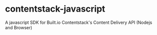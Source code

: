 # contentstack-javascript
A javascript SDK for Built.io Contentstack's Content Delivery API (Nodejs and Browser)
